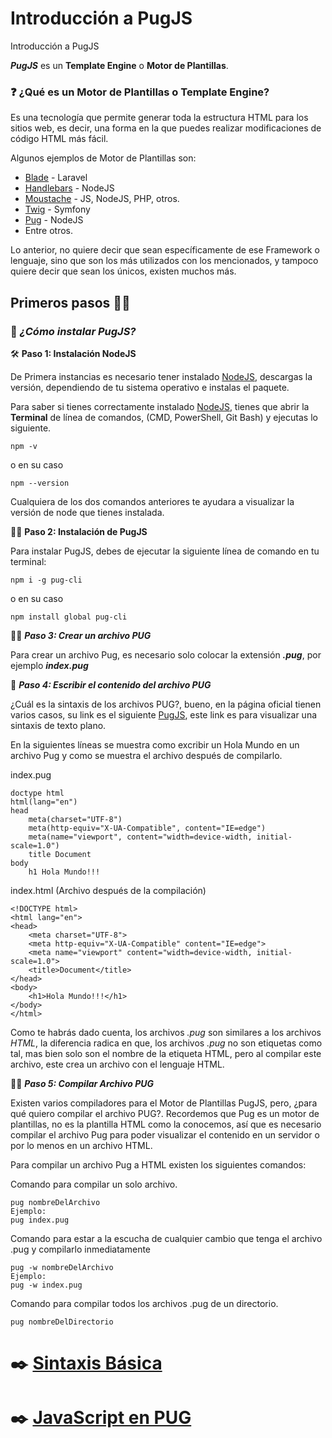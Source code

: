 # **Introducción a PugJS**
Introducción a PugJS

***PugJS*** es un **Template Engine** o **Motor de Plantillas**.

### :question: **¿Qué es un Motor de Plantillas o Template Engine?**
Es una tecnología que permite generar toda la estructura HTML para los sitios web, es decir, una forma en la que puedes realizar modificaciones de código HTML más fácil.

Algunos ejemplos de Motor de Plantillas son:

- [Blade](https://laravel.com/docs/8.x/blade/) - Laravel
- [Handlebars](https://handlebarsjs.com/) - NodeJS
- [Moustache](https://mustache.github.io/) - JS, NodeJS, PHP, otros.
- [Twig](https://twig.symfony.com/) - Symfony 
- [Pug](https://pugjs.org/) - NodeJS
- Entre otros.

Lo anterior, no quiere decir que sean específicamente de ese Framework  o lenguaje, sino que son los más utilizados con los mencionados, y tampoco quiere decir que sean los únicos, existen muchos más.

## **Primeros pasos** :walking_man:
### :triangular_flag_on_post: ***¿Cómo instalar PugJS?***

:hammer_and_wrench: **Paso 1: Instalación NodeJS** 

De Primera instancias es necesario tener instalado [NodeJS](https://nodejs.org/), descargas la versión, dependiendo de tu sistema operativo e instalas el paquete.

Para saber si tienes correctamente instalado [NodeJS](https://nodejs.org/), tienes que abrir la **Terminal** de línea de comandos, (CMD, PowerShell, Git Bash) y ejecutas lo siguiente.
```
npm -v
```
o en su caso
```
npm --version
```

Cualquiera de los dos comandos anteriores te ayudara a visualizar la versión de node que tienes instalada.

:construction_worker_man: **Paso 2: Instalación de PugJS**

Para instalar PugJS, debes de ejecutar la siguiente línea de comando en tu terminal:
```
npm i -g pug-cli 
```
o en su caso
```
npm install global pug-cli
```
:office_worker: ***Paso 3: Crear un archivo PUG***

Para crear un archivo Pug, es necesario solo colocar la extensión _**.pug**_,  por ejemplo _**index.pug**_

:memo: ***Paso 4: Escribir el contenido del archivo PUG***

¿Cuál es la sintaxis de los archivos PUG?, bueno, en la página oficial tienen varios casos, su link es el siguiente [PugJS](https://pugjs.org/language/plain-text.html), este link es para visualizar una sintaxis de texto plano.

En la siguientes líneas se muestra como excribir un Hola Mundo en un archivo Pug y como se muestra el archivo después de compilarlo.

index.pug
```    
doctype html
html(lang="en")
head
    meta(charset="UTF-8")
    meta(http-equiv="X-UA-Compatible", content="IE=edge")
    meta(name="viewport", content="width=device-width, initial-scale=1.0")
    title Document
body 
    h1 Hola Mundo!!!
```
index.html (Archivo después de la compilación)
```    
<!DOCTYPE html>
<html lang="en">
<head>
    <meta charset="UTF-8">
    <meta http-equiv="X-UA-Compatible" content="IE=edge">
    <meta name="viewport" content="width=device-width, initial-scale=1.0">
    <title>Document</title>
</head>
<body>
    <h1>Hola Mundo!!!</h1>
</body>
</html>
```
Como te habrás dado cuenta, los archivos _.pug_ son similares a los archivos _HTML_, la diferencia radica en que, los archivos _.pug_ no son etiquetas como tal, mas bien solo son el nombre de la etiqueta HTML, pero al compilar este archivo, este crea un archivo con el lenguaje HTML.

:mechanic: ***Paso 5: Compilar Archivo PUG***

Existen varios compiladores para el Motor de Plantillas PugJS, pero, ¿para qué quiero compilar el archivo PUG?. Recordemos que Pug es un motor de plantillas, no es la plantilla HTML como la conocemos, así que es necesario compilar el archivo Pug para poder visualizar el contenido en un servidor o por lo menos en un archivo HTML.

Para compilar un archivo Pug a HTML existen los siguientes comandos:

Comando para compilar un solo archivo.
```
pug nombreDelArchivo 
Ejemplo:
pug index.pug
``` 
Comando para estar a la escucha de cualquier cambio que tenga el archivo .pug y compilarlo inmediatamente
```    
pug -w nombreDelArchivo
Ejemplo:
pug -w index.pug
```
Comando para compilar todos los archivos .pug de un directorio.
```
pug nombreDelDirectorio
```

# :black_nib: [Sintaxis Básica](Sintaxis/README.md)
# :black_nib: [JavaScript en PUG](JS/README.md)